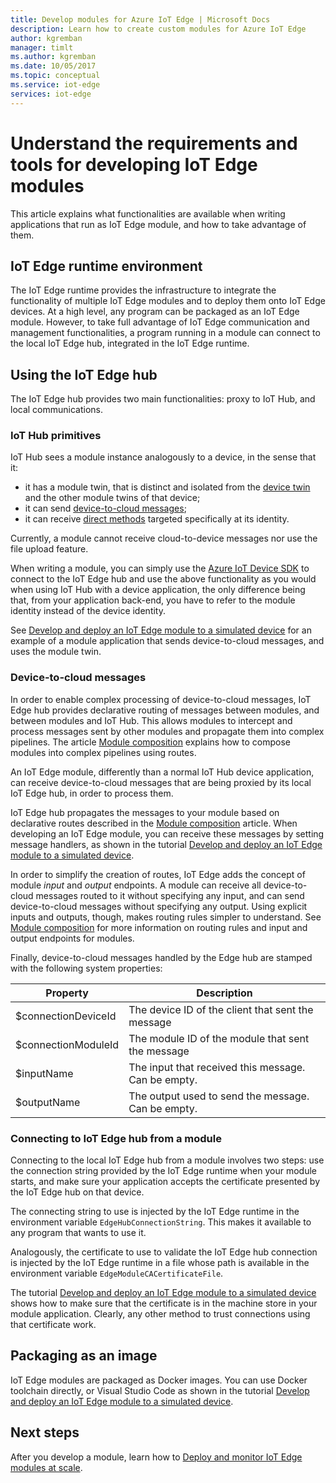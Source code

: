 ```yaml
---
title: Develop modules for Azure IoT Edge | Microsoft Docs 
description: Learn how to create custom modules for Azure IoT Edge
author: kgremban
manager: timlt
ms.author: kgremban
ms.date: 10/05/2017
ms.topic: conceptual
ms.service: iot-edge
services: iot-edge
---
```


# Understand the requirements and tools for developing IoT Edge modules

This article explains what functionalities are available when writing applications that run as IoT Edge module, and how to take advantage of them.

## IoT Edge runtime environment
The IoT Edge runtime provides the infrastructure to integrate the functionality of multiple IoT Edge modules and to deploy them onto IoT Edge devices. At a high level, any program can be packaged as an IoT Edge module. However, to take full advantage of IoT Edge communication and management functionalities, a program running in a module can connect to the local IoT Edge hub, integrated in the IoT Edge runtime.

## Using the IoT Edge hub
The IoT Edge hub provides two main functionalities: proxy to IoT Hub, and local communications.

### IoT Hub primitives
IoT Hub sees a module instance analogously to a device, in the sense that it:

* it has a module twin, that is distinct and isolated from the [device twin][lnk-devicetwin] and the other module twins of that device;
* it can send [device-to-cloud messages][lnk-iothub-messaging];
* it can receive [direct methods][lnk-methods] targeted specifically at its identity.

Currently, a module cannot receive cloud-to-device messages nor use the file upload feature.

When writing a module, you can simply use the [Azure IoT Device SDK][lnk-devicesdk] to connect to the IoT Edge hub and use the above functionality as you would when using IoT Hub with a device application, the only difference being that, from your application back-end, you have to refer to the module identity instead of the device identity.

See [Develop and deploy an IoT Edge module to a simulated device][lnk-tutorial2] for an example of a module application that sends device-to-cloud messages, and uses the module twin.

### Device-to-cloud messages
In order to enable complex processing of device-to-cloud messages, IoT Edge hub provides declarative routing of messages between modules, and between modules and IoT Hub.
This allows modules to intercept and process messages sent by other modules and propagate them into complex pipelines.
The article [Module composition][lnk-module-comp] explains how to compose modules into complex pipelines using routes.

An IoT Edge module, differently than a normal IoT Hub device application, can receive device-to-cloud messages that are being proxied by its local IoT Edge hub, in order to process them.

IoT Edge hub propagates the messages to your module based on declarative routes described in the [Module composition][lnk-module-comp] article. When developing an IoT Edge module, you can receive these messages by setting message handlers, as shown in the tutorial [Develop and deploy an IoT Edge module to a simulated device][lnk-tutorial2].

In order to simplify the creation of routes, IoT Edge adds the concept of module *input* and *output* endpoints. A module can receive all device-to-cloud messages routed to it without specifying any input, and can send device-to-cloud messages without specifying any output.
Using explicit inputs and outputs, though, makes routing rules simpler to understand. See [Module composition][lnk-module-comp] for more information on routing rules and input and output endpoints for modules.

Finally, device-to-cloud messages handled by the Edge hub are stamped with the following system properties:

| Property | Description |
| -------- | ----------- |
| $connectionDeviceId | The device ID of the client that sent the message |
| $connectionModuleId | The module ID of the module that sent the message |
| $inputName | The input that received this message. Can be empty. |
| $outputName | The output used to send the message. Can be empty. |

### Connecting to IoT Edge hub from a module
Connecting to the local IoT Edge hub from a module involves two steps: use the connection string provided by the IoT Edge runtime when your module starts, and make sure your application accepts the certificate presented by the IoT Edge hub on that device.

The connecting string to use is injected by the IoT Edge runtime in the environment variable `EdgeHubConnectionString`. This makes it available to any program that wants to use it.

Analogously, the certificate to use to validate the IoT Edge hub connection is injected by the IoT Edge runtime in a file whose path is available in the environment variable `EdgeModuleCACertificateFile`.

The tutorial [Develop and deploy an IoT Edge module to a simulated device][lnk-tutorial2] shows how to make sure that the certificate is in the machine store in your module application. Clearly, any other method to trust connections using that certificate work.

## Packaging as an image
IoT Edge modules are packaged as Docker images.
You can use Docker toolchain directly, or Visual Studio Code as shown in the tutorial [Develop and deploy an IoT Edge module to a simulated device][lnk-tutorial2].

## Next steps

After you develop a module, learn how to [Deploy and monitor IoT Edge modules at scale][lnk-howto-deploy].

[lnk-devicesdk]: ../iot-hub/iot-hub-devguide-sdks.md
[lnk-devicetwin]: ../iot-hub/iot-hub-devguide-device-twins.md
[lnk-iothub-messaging]: ../iot-hub/iot-hub-devguide-messaging.md
[lnk-methods]: ../iot-hub/iot-hub-devguide-direct-methods.md
[lnk-tutorial2]: tutorial-csharp-module.md
[lnk-module-comp]: module-composition.md
[lnk-howto-deploy]: how-to-deploy-monitor.md
